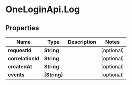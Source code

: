 # OneLoginApi.Log

## Properties

Name | Type | Description | Notes
------------ | ------------- | ------------- | -------------
**requestId** | **String** |  | [optional] 
**correlationId** | **String** |  | [optional] 
**createdAt** | **String** |  | [optional] 
**events** | **[String]** |  | [optional] 


